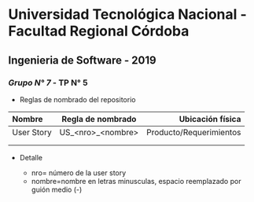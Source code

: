 # Universidad Tecnológica Nacional - Facultad Regional Córdoba
## Ingenieria de Software - 2019
### *Grupo N° 7* - TP N° 5

* Reglas de nombrado del repositorio

| Nombre  | Regla de nombrado  | Ubicación física |
| :------------ |:---------------:| -----:|
| User Story      | US_\<nro\>_\<nombre\> | Producto/Requerimientos |
| | | |
| | | |


* Detalle

    * nro= número de la user story
    * nombre=nombre en letras minusculas, espacio reemplazado por guión medio (-)
         
    
